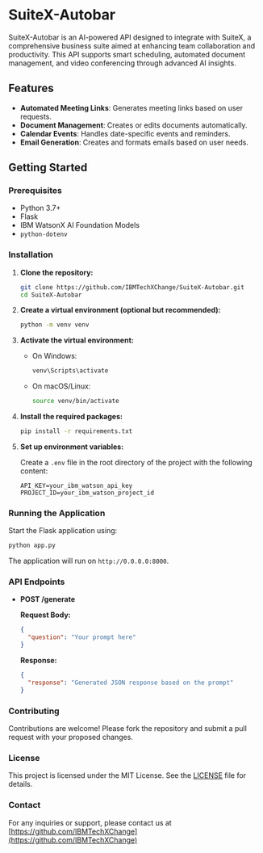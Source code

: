 # SuiteX-Autobar

SuiteX-Autobar is an AI-powered API designed to integrate with SuiteX, a comprehensive business suite aimed at enhancing team collaboration and productivity. This API supports smart scheduling, automated document management, and video conferencing through advanced AI insights.

## Features

- **Automated Meeting Links**: Generates meeting links based on user requests.
- **Document Management**: Creates or edits documents automatically.
- **Calendar Events**: Handles date-specific events and reminders.
- **Email Generation**: Creates and formats emails based on user needs.

## Getting Started

### Prerequisites

- Python 3.7+
- Flask
- IBM WatsonX AI Foundation Models
- `python-dotenv`

### Installation

1. **Clone the repository:**

   ```bash
   git clone https://github.com/IBMTechXChange/SuiteX-Autobar.git
   cd SuiteX-Autobar

   ```
2. **Create a virtual environment (optional but recommended):**

   ```bash
   python -m venv venv
   ```
3. **Activate the virtual environment:**

   - On Windows:

     ```bash
     venv\Scripts\activate
     ```
   - On macOS/Linux:

     ```bash
     source venv/bin/activate
     ```
4. **Install the required packages:**

   ```bash
   pip install -r requirements.txt
   ```
5. **Set up environment variables:**

   Create a `.env` file in the root directory of the project with the following content:

   ```env
   API_KEY=your_ibm_watson_api_key
   PROJECT_ID=your_ibm_watson_project_id
   ```

### Running the Application

Start the Flask application using:

```bash
python app.py
```

The application will run on `http://0.0.0.0:8000`.

### API Endpoints

- **POST /generate**

  **Request Body:**

  ```json
  {
    "question": "Your prompt here"
  }
  ```

  **Response:**

  ```json
  {
    "response": "Generated JSON response based on the prompt"
  }
  ```

### Contributing

Contributions are welcome! Please fork the repository and submit a pull request with your proposed changes.

### License

This project is licensed under the MIT License. See the [LICENSE](LICENSE) file for details.

### Contact

For any inquiries or support, please contact us at [https://github.com/IBMTechXChange](https://github.com/IBMTechXChange)

